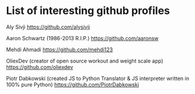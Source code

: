 # List of interesting github profiles

Aly Sivji
https://github.com/alysivji

Aaron Schwartz (1986-2013 R.I.P.)
https://github.com/aaronsw

Mehdi Ahmadi
https://github.com/mehdi123


OliexDev (creator of open source workout and weight scale app)
https://github.com/oliexdev

Piotr Dabkowski (created JS to Python Translator & JS interpreter written in 100% pure Python)
https://github.com/PiotrDabkowski
